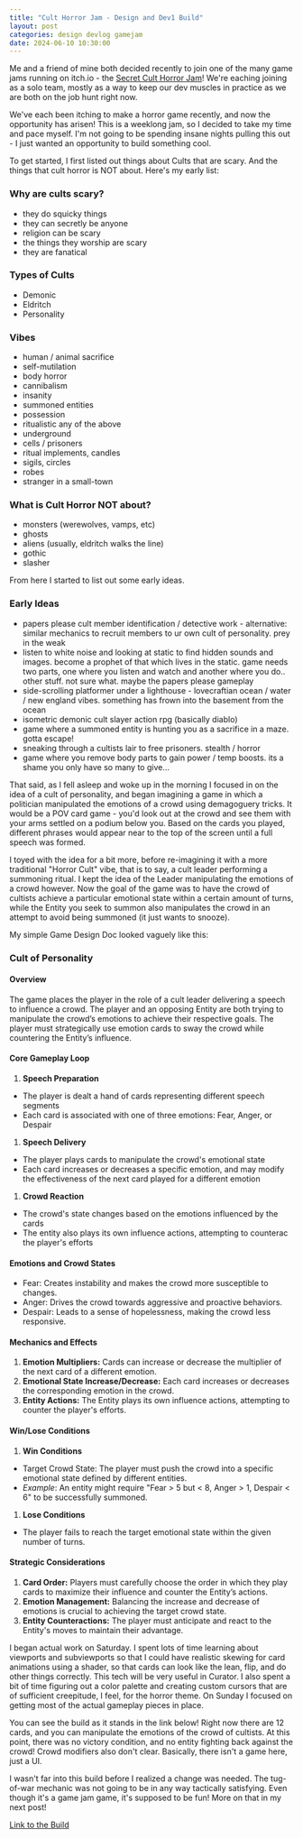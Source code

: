 ```yaml
---
title: "Cult Horror Jam - Design and Dev1 Build"
layout: post
categories: design devlog gamejam
date: 2024-06-10 10:30:00
---
```


Me and a friend of mine both decided recently to join one of the many game jams running on itch.io - the [Secret Cult Horror Jam](https://itch.io/jam/the-secret-cult-horror-jam)! We're eaching joining as a solo team, mostly as a way to keep our dev muscles in practice as we are both on the job hunt right now.

We've each been itching to make a horror game recently, and now the opportunity has arisen! This is a weeklong jam, so I decided to take my time and pace myself. I'm not going to be spending insane nights pulling this out - I just wanted an opportunity to build something cool.

<!--more-->

To get started, I first listed out things about Cults that are scary. And the things that cult horror is NOT about.  Here's my early list:

### Why are cults scary?
* they do squicky things
* they can secretly be anyone
* religion can be scary
* the things they worship are scary
* they are fanatical

### Types of Cults
* Demonic
* Eldritch
* Personality

### Vibes
* human / animal sacrifice
* self-mutilation
* body horror
* cannibalism
* insanity
* summoned entities
* possession
* ritualistic any of the above
* underground
* cells / prisoners
* ritual implements, candles
* sigils, circles
* robes
* stranger in a small-town 

### What is Cult Horror NOT about?
* monsters (werewolves, vamps, etc)
* ghosts
* aliens (usually, eldritch walks the line)
* gothic
* slasher

From here I started to list out some early ideas.

### Early Ideas
* papers please cult member identification / detective work - alternative: similar mechanics to recruit members to ur own cult of personality.  prey in the weak
* listen to white noise and looking at static to find hidden sounds and images. become a prophet of that which lives in the static. game needs two parts, one where you listen and watch and another where you do.. other stuff. not sure what. maybe the papers please gameplay
* side-scrolling platformer under a lighthouse - lovecraftian ocean / water / new england vibes.  something has frown into the basement from the ocean
* isometric demonic cult slayer action rpg (basically diablo)
* game where a summoned entity is hunting you as a sacrifice in a maze. gotta escape!
* sneaking through a cultists lair to free prisoners. stealth / horror
* game where you remove body parts to gain power / temp boosts. its a shame you only have so many to give…

That said, as I fell asleep and woke up in the morning I focused in on the idea of a cult of personality, and began imagining a game in which a politician manipulated the emotions of a crowd using demagoguery tricks. It would be a POV card game - you'd look out at the crowd and see them with your arms settled on a podium below you. Based on the cards you played, different phrases would appear near to the top of the screen until a full speech was formed.

I toyed with the idea for a bit more, before re-imagining it with a more traditional "Horror Cult" vibe, that is to say, a cult leader performing a summoning ritual. I kept the idea of the Leader manipulating the emotions of a crowd however. Now the goal of the game was to have the crowd of cultists achieve a particular emotional state within a certain amount of turns, while the Entity you seek to summon also manipulates the crowd in an attempt to avoid being summoned (it just wants to snooze).

My simple Game Design Doc looked vaguely like this:

### Cult of Personality
#### Overview
The game places the player in the role of a cult leader delivering a speech to influence a crowd. The player and an opposing Entity are both trying to manipulate the crowd’s emotions to achieve their respective goals. The player must strategically use emotion cards to sway the crowd while countering the Entity’s influence.
#### Core Gameplay Loop
1. **Speech Preparation**
 * The player is dealt a hand of cards representing different speech segments
 * Each card is associated with one of three emotions: Fear, Anger, or Despair
1. **Speech Delivery**
 * The player plays cards to manipulate the crowd's emotional state
 * Each card increases or decreases a specific emotion, and may modify the effectiveness of the next card played for a different emotion
1. **Crowd Reaction**
 * The crowd's state changes based on the emotions influenced by the cards
 * The entity also plays its own influence actions, attempting to counterac the player's efforts

#### Emotions and Crowd States
* Fear: Creates instability and makes the crowd more susceptible to changes.
* Anger: Drives the crowd towards aggressive and proactive behaviors.
* Despair: Leads to a sense of hopelessness, making the crowd less responsive.

#### Mechanics and Effects
1. **Emotion Multipliers:** Cards can increase or decrease the multiplier of the next card of a different emotion.
1. **Emotional State Increase/Decrease:** Each card increases or decreases the corresponding emotion in the crowd.
1. **Entity Actions:** The Entity plays its own influence actions, attempting to counter the player's efforts.

#### Win/Lose Conditions
1. **Win Conditions**
* Target Crowd State: The player must push the crowd into a specific emotional state defined by different entities.
* *Example*: An entity might require "Fear > 5 but < 8, Anger > 1, Despair < 6" to be successfully summoned.
1. **Lose Conditions**
* The player fails to reach the target emotional state within the given number of turns.

#### Strategic Considerations
1. **Card Order:** Players must carefully choose the order in which they play cards to maximize their influence and counter the Entity’s actions.
1. **Emotion Management:** Balancing the increase and decrease of emotions is crucial to achieving the target crowd state.
1. **Entity Counteractions:** The player must anticipate and react to the Entity's moves to maintain their advantage.


I began actual work on Saturday. I spent lots of time learning about viewports and subviewports so that I could have realistic skewing for card animations using a shader, so that cards can look like the lean, flip, and do other things correctly. This tech will be very useful in Curator. I also spent a bit of time figuring out a color palette and creating custom cursors that are of sufficient creepitude, I feel, for the horror theme. On Sunday I focused on getting most of the actual gameplay pieces in place. 

You can see the build as it stands in the link below! Right now there are 12 cards, and you can manipulate the emotions of the crowd of cultists. At this point, there was no victory condition, and no entity fighting back against the crowd! Crowd modifiers also don't clear. Basically, there isn't a game here, just a UI. 

I wasn't far into this build before I realized a change was needed. The tug-of-war mechanic was not going to be in any way tactically satisfying. Even though it's a game jam game, it's supposed to be fun! More on that in my next post!

<a href="/assets/secret-cult-horror-jam/dev1/" target="_blank">Link to the Build</a>
